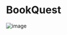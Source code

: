 # BookQuest
![image](https://github.com/user-attachments/assets/4607a928-1e62-47bd-bba8-26e62cebbc0c)

